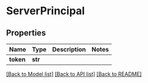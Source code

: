 # ServerPrincipal

## Properties
Name | Type | Description | Notes
------------ | ------------- | ------------- | -------------
**token** | **str** |  | 

[[Back to Model list]](../README.md#documentation-for-models) [[Back to API list]](../README.md#documentation-for-api-endpoints) [[Back to README]](../README.md)

